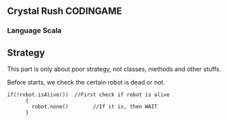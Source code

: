 ## Crystal Rush  CODINGAME
### Language Scala

## Strategy
This part is only about poor strategy, not classes, methods and other stuffs.

Before starts, we check the certain robot is dead or not.
```
if(!robot.isAlive())  //First check if robot is alive
      {
        robot.none()        //If it is, then WAIT
      }
```

